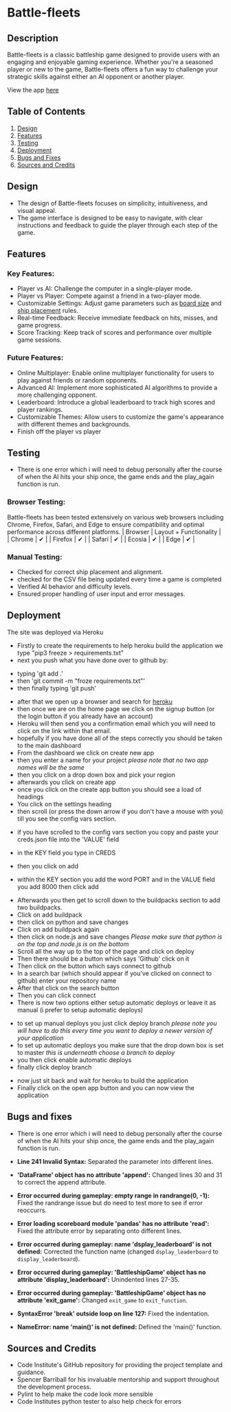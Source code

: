 # Battle-fleets

## Description
Battle-fleets is a classic battleship game designed to provide users with an engaging and enjoyable gaming experience. Whether you're a seasoned player or new to the game, Battle-fleets offers a fun way to challenge your strategic skills against either an AI opponent or another player.

View the app [here](https://ciproject3-1a2d8b8a54cb.herokuapp.com/)

## Table of Contents
1. [Design](#design)
2. [Features](#features)
3. [Testing](#testing)
4. [Deployment](#deployment)
5. [Bugs and Fixes](#bugs-and-fixes)
6. [Sources and Credits](#sources-and-credits)

## Design
- The design of Battle-fleets focuses on simplicity, intuitiveness, and visual appeal. 
- The game interface is designed to be easy to navigate, with clear instructions and feedback to guide the player through each step of the game.

## Features
### Key Features:
- Player vs AI: Challenge the computer in a single-player mode.
- Player vs Player: Compete against a friend in a two-player mode.
- Customizable Settings: Adjust game parameters such as [board size](./readme_Images/board_size.png) and [ship placement](./readme_Images/ship_placement.png) rules.
- Real-time Feedback: Receive immediate feedback on hits, misses, and game progress.
- Score Tracking: Keep track of scores and performance over multiple game sessions.

### Future Features:
- Online Multiplayer: Enable online multiplayer functionality for users to play against friends or random opponents.
- Advanced AI: Implement more sophisticated AI algorithms to provide a more challenging opponent.
- Leaderboard: Introduce a global leaderboard to track high scores and player rankings.
- Customizable Themes: Allow users to customize the game's appearance with different themes and backgrounds.
- Finish off the player vs player


## Testing
- There is one error which i will need to debug personally after the course of when the AI hits your ship once, the game ends and the play_again function is run.
### Browser Testing:
Battle-fleets has been tested extensively on various web browsers including Chrome, Firefox, Safari, and Edge to ensure compatibility and optimal performance across different platforms.
| Browser | Layout + Functionality |
| Chrome  |            ✔           |
| Firefox |            ✔           |
| Safari  |            ✔           |
| Ecosia  |            ✔           |
| Edge    |            ✔           |

### Manual Testing:
- Checked for correct ship placement and alignment.
- checked for the CSV file being updated every time a game is completed
- Verified AI behavior and difficulty levels.
- Ensured proper handling of user input and error messages.
## Deployment
The site was deployed via Heroku
- Firstly to create the requirements to help heroku build the application we type "pip3 freeze > requirements.txt"
- next you push what you have done over to github by:
+ typing 'git add .'
+ then 'git commit -m "froze requirements.txt"'
+ then finally typing 'git push'
- after that we open up a browser and search for [heroku](https://www.heroku.com)
- then once we are on the home page we click on the signup button (or the login button if you already have an account)
- Heroku will then send you a confirmation email which you will need to click on the link within that email.
- hopefully if you have done all of the steps correctly you should be taken to the main dashboard
- From the dashboard we click on create new app
- then you enter a name for your project *please note that no two app names will be the same*
- then you click on a drop down box and pick your region
- afterwards you click on create app
- once you click on the create app button you should see a load of headings
- You click on the settings heading
- then scroll (or press the down arrow if you don't have a mouse with you) till you see the config vars section.
+ if you have scrolled to the config vars section you copy and paste your creds.json file into the 'VALUE' field
+ in the KEY field you type in CREDS
+ then you click on add

+ within the KEY section you add the word PORT and in the VALUE field you add 8000 then click add
- Afterwards you then get to scroll down to the buildpacks section to add two buildpacks.
- Click on add buildpack
- then click on python and save changes
- Click on add buildpack again
- then click on node.js and save changes
*Please make sure that python is on the top and node.js is on the bottom*
- Scroll all the way up to the top of the page and click on deploy
- Then there should be a button which says 'Github' click on it
- Then click on the button which says connect to github
- In a search bar (which should appear if you've clicked on connect to github) enter your repository name
- After that click on the search button
- Then you can click connect
- There is now two options either setup automatic deploys or leave it as manual (i prefer to setup automatic deploys)
+ to set up manual deploys you just click deploy branch
*please note you will have to do this every time you want to deploy a newer version of your application*
+ to set up automatic deploys you make sure that the drop down box is set to master *this is underneath choose a branch to deploy*
+ you then click enable automatic deploys
+ finally click deploy branch
- now just sit back and wait for heroku to build the application
- Finally click on the open app button and you can now view the application

## Bugs and fixes
- There is one error which i will need to debug personally after the course of when the AI hits your ship once, the game ends and the play_again function is run.

- **Line 241 Invalid Syntax:** Separated the parameter into different lines.
- **'DataFrame' object has no attribute 'append':** Changed lines 30 and 31 to correct the append attribute.
- **Error occurred during gameplay: empty range in randrange(0, -1):** Fixed the randrange issue but do need to test more to see if error reoccurrs.
- **Error loading scoreboard module 'pandas' has no attribute 'read':** Fixed the attribute error by separating onto different lines.
- **Error occurred during gameplay: name 'dsplay_leaderboard' is not defined:** Corrected the function name (changed `dsplay_leaderboard` to `display_leaderboard`).
- **Error occurred during gameplay: 'BattleshipGame' object has no attribute 'display_leaderboard':** Unindented lines 27-35.
- **Error occurred during gameplay: 'BattleshipGame' object has no attribute 'exit_game':** Changed `exit_game` to `exit_function`.
- **SyntaxError 'break' outside loop on line 127:** Fixed the indentation.
- **NameError: name 'main()' is not defined:** Defined the 'main()' function.
## Sources and Credits
- Code Institute's GitHub repository for providing the project template and guidance.
- Spencer Barriball for his invaluable mentorship and support throughout the development process.
- Pylint to help make the code look more sensible
- Code Institutes python tester to also help check for errors